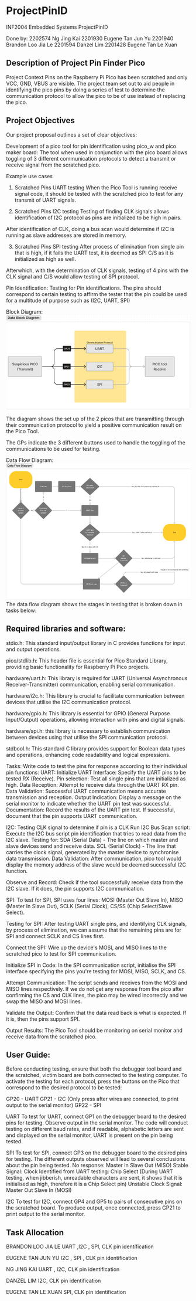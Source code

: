 # ProjectPinID
INF2004 Embedded Systems ProjectPinID

Done by: 
2202574 Ng Jing Kai
2201930 Eugene Tan Jun Yu
2201940 Brandon Loo Jia Le
2201594 Danzel Lim
2201428 Eugene Tan Le Xuan


## Description of Project Pin Finder Pico 

Project Context
Pins on the Raspberry Pi Pico has been scratched and only VCC, GND, VBUS are visible. The project team set out to aid people in identifying the pico pins by doing a series of test to determine the communication protocol to allow the pico to be of use instead of replacing the pico.

## Project Objectives
Our project proposal outlines a set of clear objectives:

Development of a pico tool for pin identification using pico_w and pico maker board: 
The tool when used in conjunction with the pico board allows toggling of 3 different communication protocols to detect a transmit or receive signal from the scratched pico.

Example use cases
1. Scratched Pins UART testing
When the Pico Tool is running receive signal code, it should be tested with the scratched pico to test for any transmit of UART signals.


2. Scratched Pins I2C  testing
Testing of finding CLK signals allows identification of I2C protocol as pins are initialized to be high in pairs. 

After identification of CLK, doing a bus scan would determine if I2C is running as slave addresses are stored in memory.

3. Scratched Pins SPI testing
After process of elimination from single pin that is high, if it fails the UART test, it is deemed as SPI C/S as it is initialized as high as well. 

Afterwhich, with the determination of CLK signals, testing of 4 pins with the CLK signal and C/S would allow testing of SPI protocol. 

Pin Identification:
Testing for Pin identifications. The pins should correspond to certain testing to affirm the tester that the pin could be used for a multitude of purpose such as (I2C, UART, SPI)

Block Diagram: 
![](images/DataBlock.png)

The diagram shows the set up of the 2 picos that are transmitting through their communication protocol to yield a positive communication result on the Pico Tool.

The GPs indicate the 3 different buttons used to handle the toggling of the communications to be used for testing. 

Data Flow Diagram:
![](images/DataFlow.png)
The data flow diagram shows the stages in testing that is broken down in tasks below:	

## Required libraries and software:
stdio.h: This standard input/output library in C provides functions for input and output operations.

pico/stdlib.h: This header file is essential for Pico Standard Library, providing basic functionality for Raspberry Pi Pico projects.

hardware/uart.h: This library is required for UART (Universal Asynchronous Receiver-Transmitter) communication, enabling serial communication.

hardware/i2c.h: This library is crucial to facilitate communication between devices that utilise the I2C communication protocol.

hardware/gpio.h: This library is essential for GPIO (General Purpose Input/Output) operations, allowing interaction with pins and digital signals.

hardware/spi.h: this library is necessary to establish communication between devices using that utilise the SPI communication protocol.

stdbool.h: This standard C library provides support for Boolean data types and operations, enhancing code readability and logical expressions.


Tasks:
Write code to test the pins for response according to their individual pin functions: 
UART:
Initialize UART Interface:
Specify the UART pins to be tested RX (Receive).
Pin selection:
Test all single pins that are initialized as high.
Data Reception:
Attempt to receive data through the UART RX pin.
Data Validation:
Successful UART communication means accurate transmission and reception.
Output Indication:
Display a message on the serial monitor to indicate whether the UART pin test was successful.
Documentation:
Record the results of the UART pin test. If successful, document that the pin supports UART communication.

I2C: 
Testing CLK signal to determine if pin is a CLK
Run I2C Bus Scan script: Execute the I2C bus script pin identification that tries to read data from the I2C slave.
Testing for: 
SDA (Serial Data) - The line on which master and slave devices send and receive data.
SCL (Serial Clock) - The line that carries the clock signal, generated by the master device to synchronise data transmission.
Data Validation: After communication, pico tool would display the memory address of the slave would be deemed successful I2C function.

Observe and Record: Check if the tool successfully receive data from the I2C slave. If it does, the pin supports I2C communication.

SPI:
To test for SPI, SPI uses four lines: 
MOSI (Master Out Slave In), 
MISO (Master In Slave Out), 
SCLK (Serial Clock), 
CS/SS (Chip Select/Slave Select).

Testing for SPI:
After testing UART single pins, and identifying CLK signals, by process of elimination, we can assume that the remaining pins are for SPI and connect SCLK and CS lines first. 

Connect the SPI: Wire up the device's MOSI, and MISO lines to the scratched pico to test for SPI communication.

Initialize SPI in Code: In the SPI communication script, initialise the SPI interface specifying the pins you're testing for MOSI, MISO, SCLK, and CS.

Attempt Communication: The script sends and receives from the MOSI and MISO lines respectively. If we do not get any response from the pico after confirming the CS and CLK lines, the pico may be wired incorrectly and we swap the MISO and MOSI lines.

Validate the Output: Confirm that the data read back is what is expected. If it is, then the pins support SPI.

Output Results: The Pico Tool should be monitoring on serial monitor and receive data from the scratched pico.

## User Guide:
Before conducting testing, ensure that both the debugger tool board and the scratched, victim board are both connected to the testing computer.
To activate the testing for each protocol, press the buttons on the Pico that correspond to the desired protocol to be tested:

GP20 - UART
GP21 - I2C (Only press after wires are connected, to print output to the serial monitor)
GP22 - SPI 

UART
To test for UART, connect GP1 on the debugger board to the desired pins for testing. 
Observe output in the serial monitor.
The code will conduct testing on different baud rates, and if readable, alphabetic letters are sent and displayed on the serial monitor, UART is present on the pin being tested.

SPI
To test for SPI, connect GP3 on the debugger board to the desired pins for testing.
The different outputs observed will lead to several conclusions about the pin being tested.
No response: Master In Slave Out (MISO)
Stable Signal: Clock
Identified from UART testing: Chip Select (During UART testing, when jibberish, unreadable characters are sent, it shows that it is initialised as high, therefore it is a Chip Select pin)
Unstable Clock Signal: Master Out Slave In (MOSI)

I2C
To test for I2C, connect GP4 and GP5 to pairs of consecutive pins on the scratched board.
To produce output, once connected, press GP21 to print output to the serial monitor.

## Task Allocation

BRANDON LOO JIA LE
UART ,I2C , SPI, CLK pin identification

EUGENE TAN JUN YU
I2C , SPI , CLK pin identification

NG JING KAI
UART , I2C, CLK pin identification

DANZEL LIM
I2C, CLK pin identification

EUGENE TAN LE XUAN
SPI, CLK pin identification









